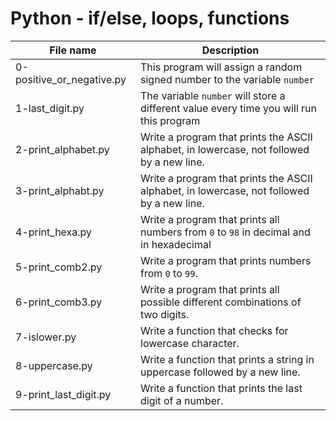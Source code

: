# Python - if/else, loops, functions

| File name                 | Description                                                                               |
| ------------------------- | ----------------------------------------------------------------------------------------- |
| 0-positive_or_negative.py | This program will assign a random signed number to the variable `number`                  |
| 1-last_digit.py           | The variable `number` will store a different value every time you will run this program   |
| 2-print_alphabet.py       | Write a program that prints the ASCII alphabet, in lowercase, not followed by a new line. |
| 3-print_alphabt.py        | Write a program that prints the ASCII alphabet, in lowercase, not followed by a new line. |
| 4-print_hexa.py           | Write a program that prints all numbers from `0` to `98` in decimal and in hexadecimal    |
| 5-print_comb2.py          | Write a program that prints numbers from `0` to `99`.                                     |
| 6-print_comb3.py          | Write a program that prints all possible different combinations of two digits.            |
| 7-islower.py              | Write a function that checks for lowercase character.                                     |
| 8-uppercase.py            | Write a function that prints a string in uppercase followed by a new line.                |
| 9-print_last_digit.py     | Write a function that prints the last digit of a number.                                  |
